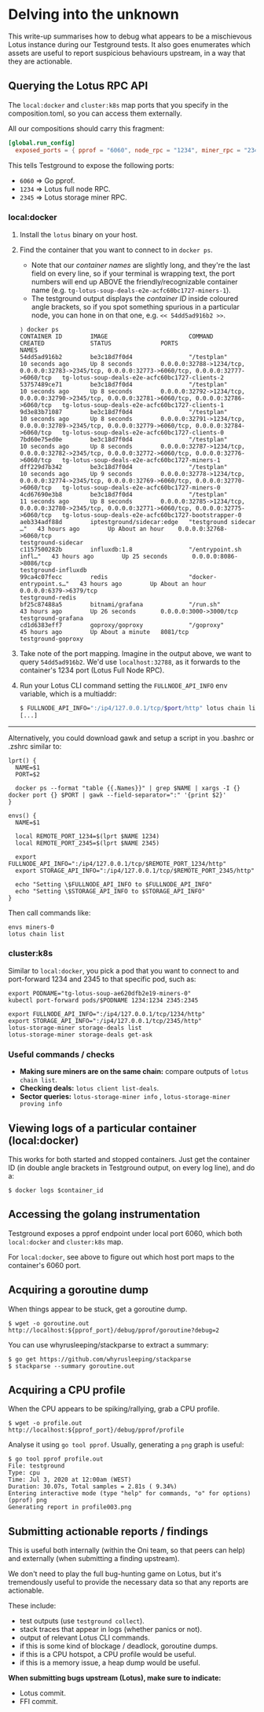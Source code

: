 # Delving into the unknown

This write-up summarises how to debug what appears to be a mischievous Lotus
instance during our Testground tests. It also goes enumerates which assets are
useful to report suspicious behaviours upstream, in a way that they are
actionable.

## Querying the Lotus RPC API

The `local:docker` and `cluster:k8s` map ports that you specify in the
composition.toml, so you can access them externally.

All our compositions should carry this fragment:

```toml
[global.run_config]
  exposed_ports = { pprof = "6060", node_rpc = "1234", miner_rpc = "2345" }
```

This tells Testground to expose the following ports:

* `6060` => Go pprof.
* `1234` => Lotus full node RPC.
* `2345` => Lotus storage miner RPC.

### local:docker

1. Install the `lotus` binary on your host.
2. Find the container that you want to connect to in `docker ps`.
     * Note that our _container names_ are slightly long, and they're the last
       field on every line, so if your terminal is wrapping text, the port
       numbers will end up ABOVE the friendly/recognizable container name (e.g. `tg-lotus-soup-deals-e2e-acfc60bc1727-miners-1`).
     * The testground output displays the _container ID_ inside coloured angle
       brackets, so if you spot something spurious in a particular node, you can
       hone in on that one, e.g. `<< 54dd5ad916b2 >>`.

    ```
    ⟩ docker ps
    CONTAINER ID        IMAGE                       COMMAND                  CREATED             STATUS              PORTS                                                                                                NAMES
    54dd5ad916b2        be3c18d7f0d4                "/testplan"              10 seconds ago      Up 8 seconds        0.0.0.0:32788->1234/tcp, 0.0.0.0:32783->2345/tcp, 0.0.0.0:32773->6060/tcp, 0.0.0.0:32777->6060/tcp   tg-lotus-soup-deals-e2e-acfc60bc1727-clients-2
    53757489ce71        be3c18d7f0d4                "/testplan"              10 seconds ago      Up 8 seconds        0.0.0.0:32792->1234/tcp, 0.0.0.0:32790->2345/tcp, 0.0.0.0:32781->6060/tcp, 0.0.0.0:32786->6060/tcp   tg-lotus-soup-deals-e2e-acfc60bc1727-clients-1
    9d3e83b71087        be3c18d7f0d4                "/testplan"              10 seconds ago      Up 8 seconds        0.0.0.0:32791->1234/tcp, 0.0.0.0:32789->2345/tcp, 0.0.0.0:32779->6060/tcp, 0.0.0.0:32784->6060/tcp   tg-lotus-soup-deals-e2e-acfc60bc1727-clients-0
    7bd60e75ed0e        be3c18d7f0d4                "/testplan"              10 seconds ago      Up 8 seconds        0.0.0.0:32787->1234/tcp, 0.0.0.0:32782->2345/tcp, 0.0.0.0:32772->6060/tcp, 0.0.0.0:32776->6060/tcp   tg-lotus-soup-deals-e2e-acfc60bc1727-miners-1
    dff229d7b342        be3c18d7f0d4                "/testplan"              10 seconds ago      Up 9 seconds        0.0.0.0:32778->1234/tcp, 0.0.0.0:32774->2345/tcp, 0.0.0.0:32769->6060/tcp, 0.0.0.0:32770->6060/tcp   tg-lotus-soup-deals-e2e-acfc60bc1727-miners-0
    4cd67690e3b8        be3c18d7f0d4                "/testplan"              11 seconds ago      Up 8 seconds        0.0.0.0:32785->1234/tcp, 0.0.0.0:32780->2345/tcp, 0.0.0.0:32771->6060/tcp, 0.0.0.0:32775->6060/tcp   tg-lotus-soup-deals-e2e-acfc60bc1727-bootstrapper-0
    aeb334adf88d        iptestground/sidecar:edge   "testground sidecar …"   43 hours ago        Up About an hour    0.0.0.0:32768->6060/tcp                                                                              testground-sidecar
    c1157500282b        influxdb:1.8                "/entrypoint.sh infl…"   43 hours ago        Up 25 seconds       0.0.0.0:8086->8086/tcp                                                                               testground-influxdb
    99ca4c07fecc        redis                       "docker-entrypoint.s…"   43 hours ago        Up About an hour    0.0.0.0:6379->6379/tcp                                                                               testground-redis
    bf25c87488a5        bitnami/grafana             "/run.sh"                43 hours ago        Up 26 seconds       0.0.0.0:3000->3000/tcp                                                                               testground-grafana
    cd1d6383eff7        goproxy/goproxy             "/goproxy"               45 hours ago        Up About a minute   8081/tcp                                                                                             testground-goproxy
    ``` 

3. Take note of the port mapping. Imagine in the output above, we want to query
   `54dd5ad916b2`. We'd use `localhost:32788`, as it forwards to the container's
   1234 port (Lotus Full Node RPC).
4. Run your Lotus CLI command setting the `FULLNODE_API_INFO` env variable,
   which is a multiaddr:

   ```sh
   $ FULLNODE_API_INFO=":/ip4/127.0.0.1/tcp/$port/http" lotus chain list
   [...]
   ```

---

Alternatively, you could download gawk and setup a script in you .bashrc or .zshrc similar to:

```
lprt() {
  NAME=$1
  PORT=$2

  docker ps --format "table {{.Names}}" | grep $NAME | xargs -I {} docker port {} $PORT | gawk --field-separator=":" '{print $2}'
}

envs() {
  NAME=$1

  local REMOTE_PORT_1234=$(lprt $NAME 1234)
  local REMOTE_PORT_2345=$(lprt $NAME 2345)

  export FULLNODE_API_INFO=":/ip4/127.0.0.1/tcp/$REMOTE_PORT_1234/http"
  export STORAGE_API_INFO=":/ip4/127.0.0.1/tcp/$REMOTE_PORT_2345/http"

  echo "Setting \$FULLNODE_API_INFO to $FULLNODE_API_INFO"
  echo "Setting \$STORAGE_API_INFO to $STORAGE_API_INFO"
}
```

Then call commands like:
```
envs miners-0
lotus chain list
```

### cluster:k8s

Similar to `local:docker`, you pick a pod that you want to connect to and port-forward 1234 and 2345 to that specific pod, such as:

```
export PODNAME="tg-lotus-soup-ae620dfb2e19-miners-0"
kubectl port-forward pods/$PODNAME 1234:1234 2345:2345

export FULLNODE_API_INFO=":/ip4/127.0.0.1/tcp/1234/http"
export STORAGE_API_INFO=":/ip4/127.0.0.1/tcp/2345/http"
lotus-storage-miner storage-deals list
lotus-storage-miner storage-deals get-ask
```

### Useful commands / checks

* **Making sure miners are on the same chain:** compare outputs of `lotus chain list`.
* **Checking deals:** `lotus client list-deals`.
* **Sector queries:** `lotus-storage-miner info` , `lotus-storage-miner proving info`


## Viewing logs of a particular container (local:docker)

This works for both started and stopped containers. Just get the container ID
(in double angle brackets in Testground output, on every log line), and do a:

```shell script
$ docker logs $container_id
```

## Accessing the golang instrumentation

Testground exposes a pprof endpoint under local port 6060, which both
`local:docker` and `cluster:k8s` map.

For `local:docker`, see above to figure out which host port maps to the
container's 6060 port.

## Acquiring a goroutine dump

When things appear to be stuck, get a goroutine dump.

```shell script
$ wget -o goroutine.out http://localhost:${pprof_port}/debug/pprof/goroutine?debug=2
``` 

You can use whyrusleeping/stackparse to extract a summary:

```shell script
$ go get https://github.com/whyrusleeping/stackparse
$ stackparse --summary goroutine.out
```

## Acquiring a CPU profile

When the CPU appears to be spiking/rallying, grab a CPU profile.

```shell script
$ wget -o profile.out http://localhost:${pprof_port}/debug/pprof/profile
``` 

Analyse it using `go tool pprof`. Usually, generating a `png` graph is useful:

```shell script
$ go tool pprof profile.out
File: testground
Type: cpu
Time: Jul 3, 2020 at 12:00am (WEST)
Duration: 30.07s, Total samples = 2.81s ( 9.34%)
Entering interactive mode (type "help" for commands, "o" for options)
(pprof) png
Generating report in profile003.png
```

## Submitting actionable reports / findings

This is useful both internally (within the Oni team, so that peers can help) and
externally (when submitting a finding upstream).

We don't need to play the full bug-hunting game on Lotus, but it's tremendously
useful to provide the necessary data so that any reports are actionable.

These include:

* test outputs (use `testground collect`).
* stack traces that appear in logs (whether panics or not).
* output of relevant Lotus CLI commands.
* if this is some kind of blockage / deadlock, goroutine dumps.
* if this is a CPU hotspot, a CPU profile would be useful.
* if this is a memory issue, a heap dump would be useful.

**When submitting bugs upstream (Lotus), make sure to indicate:**

* Lotus commit.
* FFI commit.
